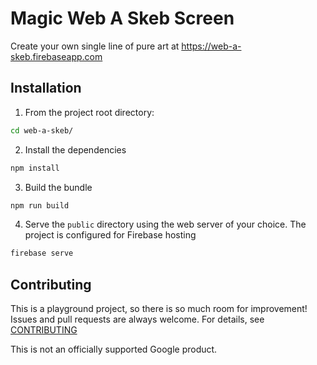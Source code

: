 <!--
 Copyright 2019 Google LLC

 Licensed under the Apache License, Version 2.0 (the "License");
 you may not use this file except in compliance with the License.
 You may obtain a copy of the License at

     http://www.apache.org/licenses/LICENSE-2.0

 Unless required by applicable law or agreed to in writing, software
 distributed under the License is distributed on an "AS IS" BASIS,
 WITHOUT WARRANTIES OR CONDITIONS OF ANY KIND, either express or implied.
 See the License for the specific language governing permissions and
 limitations under the License.
-->

# Magic Web A Skeb Screen

Create your own single line of pure art at https://web-a-skeb.firebaseapp.com

## Installation

1. From the project root directory:
```sh
cd web-a-skeb/
```
2. Install the dependencies
```sh
npm install
```
3. Build the bundle
```sh
npm run build
```
4. Serve the `public` directory using the web server of your choice. The project is configured for Firebase hosting
```sh
firebase serve
```

## Contributing

This is a playground project, so there is so much room for improvement! Issues and pull requests are always welcome. For details, see [CONTRIBUTING](CONTRIBUTING.md)

This is not an officially supported Google product.
